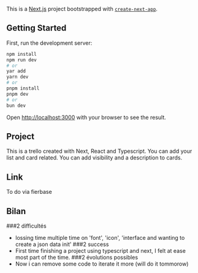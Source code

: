 This is a [Next.js](https://nextjs.org/) project bootstrapped with [`create-next-app`](https://github.com/vercel/next.js/tree/canary/packages/create-next-app).

## Getting Started

First, run the development server:

```bash
npm install
npm run dev
# or
yar add
yarn dev
# or
pnpm install
pnpm dev
# or
bun dev
```

Open [http://localhost:3000](http://localhost:3000) with your browser to see the result.


## Project
This is a trello created with Next, React and Typescript.
You can add your list and card related. You can add visibility and a description to cards. 

## Link

To do via fierbase

## Bilan
###2 difficultés
 - lossing time multiple time on 'font', 'icon', 'interface and wanting to create a json data init'
###2 success
 - First time finishing a project using typescript and next, I felt at ease most part of the time.
###2 évolutions possibles
 - Now i can remove some code to iterate it more (will do it tommorow)
